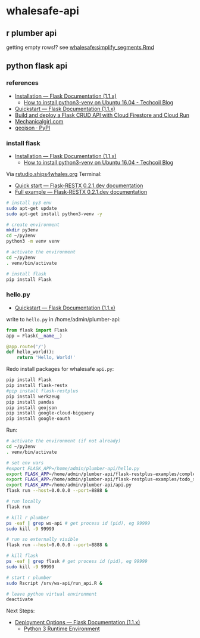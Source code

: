 # whalesafe-api

## r plumber api

getting empty rows!? see [whalesafe:simplify_segments.Rmd](https://github.com/BenioffOceanInitiative/whalesafe/blob/91a06380bece08363652ee4813a8c5cae061c084/simplify_segments.Rmd#L86-L92)

## python flask api

### references

* [Installation — Flask Documentation (1.1.x)](https://flask.palletsprojects.com/en/1.1.x/installation/)
  * [How to install python3-venv on Ubuntu 16.04 - Techcoil Blog](https://www.techcoil.com/blog/how-to-install-python3-venv-on-ubuntu-16-04/)
* [Quickstart — Flask Documentation (1.1.x)](https://flask.palletsprojects.com/en/1.1.x/quickstart/)
* [Build and deploy a Flask CRUD API with Cloud Firestore and Cloud Run](https://cloud.google.com/community/tutorials/building-flask-api-with-cloud-firestore-and-deploying-to-cloud-run)
* [Mechanicalgirl.com](http://www.mechanicalgirl.com/post/using-google-cloud-functions-create-simple-post-endpoint-handle-data/)
* [geojson · PyPI](https://pypi.org/project/geojson/)


### install flask

* [Installation — Flask Documentation (1.1.x)](https://flask.palletsprojects.com/en/1.1.x/installation/)
  * [How to install python3-venv on Ubuntu 16.04 - Techcoil Blog](https://www.techcoil.com/blog/how-to-install-python3-venv-on-ubuntu-16-04/)

Via [rstudio.ships4whales.org](http://rstudio.ships4whales.org) Terminal:

* [Quick start — Flask-RESTX 0.2.1.dev documentation](https://flask-restx.readthedocs.io/en/latest/quickstart.html)
* [Full example — Flask-RESTX 0.2.1.dev documentation](https://flask-restx.readthedocs.io/en/latest/example.html)

```bash
# install py3 env
sudo apt-get update
sudo apt-get install python3-venv -y

# create environment
mkdir py3env
cd ~/py3env
python3 -m venv venv

# activate the environment
cd ~/py3env
. venv/bin/activate

# install flask
pip install Flask
```

### hello.py

* [Quickstart — Flask Documentation (1.1.x)](https://flask.palletsprojects.com/en/1.1.x/quickstart/)

write to `hello.py` in /home/admin/plumber-api:

```python
from flask import Flask
app = Flask(__name__)

@app.route('/')
def hello_world():
    return 'Hello, World!'
```

Redo install packages for whalesafe `api.py`:

```bash
pip install Flask
pip install flask-restx
#pip install flask-restplus
pip install werkzeug
pip install pandas
pip install geojson
pip install google-cloud-bigquery
pip install google-oauth
```


Run:

```bash
# activate the environment (if not already)
cd ~/py3env
. venv/bin/activate

# set env vars
#export FLASK_APP=/home/admin/plumber-api/hello.py
export FLASK_APP=/home/admin/plumber-api/flask-restplus-examples/complex.py
export FLASK_APP=/home/admin/plumber-api/flask-restplus-examples/todo_simple.py
export FLASK_APP=/home/admin/plumber-api/api.py
flask run --host=0.0.0.0 --port=8888 &

# run locally
flask run

# kill r plumber
ps -eaf | grep ws-api # get process id (pid), eg 99999
sudo kill -9 99999

# run so externally visible
flask run --host=0.0.0.0 --port=8888 &

# kill flask
ps -eaf | grep flask # get process id (pid), eg 99999
sudo kill -9 99999

# start r plumber
sudo Rscript /srv/ws-api/run_api.R &

# leave python virtual environment
deactivate
```

Next Steps: 

* [Deployment Options — Flask Documentation (1.1.x)](https://flask.palletsprojects.com/en/1.1.x/deploying/#deployment)
  * [Python 3 Runtime Environment](https://cloud.google.com/appengine/docs/standard/python3/runtime)